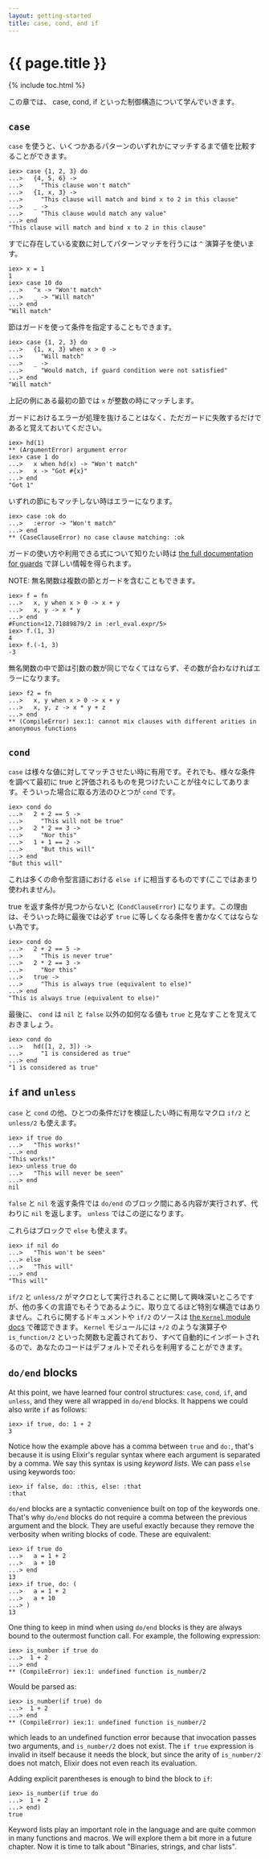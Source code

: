 ```yaml
---
layout: getting-started
title: case, cond, and if
---
```


# {{ page.title }}

{% include toc.html %}

この章では、 case, cond, if といった制御構造について学んでいきます。

## `case`

`case` を使うと、いくつかあるパターンのいずれかにマッチするまで値を比較することができます。

```iex
iex> case {1, 2, 3} do
...>   {4, 5, 6} ->
...>     "This clause won't match"
...>   {1, x, 3} ->
...>     "This clause will match and bind x to 2 in this clause"
...>   _ ->
...>     "This clause would match any value"
...> end
"This clause will match and bind x to 2 in this clause"
```

すでに存在している変数に対してパターンマッチを行うには `^` 演算子を使います。

```iex
iex> x = 1
1
iex> case 10 do
...>   ^x -> "Won't match"
...>   _ -> "Will match"
...> end
"Will match"
```

節はガードを使って条件を指定することもできます。

```iex
iex> case {1, 2, 3} do
...>   {1, x, 3} when x > 0 ->
...>     "Will match"
...>   _ ->
...>     "Would match, if guard condition were not satisfied"
...> end
"Will match"
```

上記の例にある最初の節では `x` が整数の時にマッチします。

ガードにおけるエラーが処理を抜けることはなく、ただガードに失敗するだけであると覚えておいてください。

```iex
iex> hd(1)
** (ArgumentError) argument error
iex> case 1 do
...>   x when hd(x) -> "Won't match"
...>   x -> "Got #{x}"
...> end
"Got 1"
```

いずれの節にもマッチしない時はエラーになります。

```iex
iex> case :ok do
...>   :error -> "Won't match"
...> end
** (CaseClauseError) no case clause matching: :ok
```

ガードの使い方や利用できる式について知りたい時は [the full documentation for guards](https://hexdocs.pm/elixir/guards.html) で詳しい情報を得られます。

NOTE: 無名関数は複数の節とガードを含むこともできます。

```iex
iex> f = fn
...>   x, y when x > 0 -> x + y
...>   x, y -> x * y
...> end
#Function<12.71889879/2 in :erl_eval.expr/5>
iex> f.(1, 3)
4
iex> f.(-1, 3)
-3
```

無名関数の中で節は引数の数が同じでなくてはならず、その数が合わなければエラーになります。

```iex
iex> f2 = fn
...>   x, y when x > 0 -> x + y
...>   x, y, z -> x * y + z
...> end
** (CompileError) iex:1: cannot mix clauses with different arities in anonymous functions
```

## `cond`

`case` は様々な値に対してマッチさせたい時に有用です。それでも、様々な条件を調べて最初に true と評価されるものを見つけたいことが往々にしてあります。そういった場合に取る方法のひとつが `cond` です。

```iex
iex> cond do
...>   2 + 2 == 5 ->
...>     "This will not be true"
...>   2 * 2 == 3 ->
...>     "Nor this"
...>   1 + 1 == 2 ->
...>     "But this will"
...> end
"But this will"
```

これは多くの命令型言語における `else if` に相当するものです(ここではあまり使われません)。

true を返す条件が見つからないと (`CondClauseError`) になります。この理由は、そういった時に最後では必ず `true` に等しくなる条件を書かなくてはならない為です。

```iex
iex> cond do
...>   2 + 2 == 5 ->
...>     "This is never true"
...>   2 * 2 == 3 ->
...>     "Nor this"
...>   true ->
...>     "This is always true (equivalent to else)"
...> end
"This is always true (equivalent to else)"
```

最後に、 `cond` は `nil` と `false` 以外の如何なる値も `true` と見なすことを覚えておきましょう。

```iex
iex> cond do
...>   hd([1, 2, 3]) ->
...>     "1 is considered as true"
...> end
"1 is considered as true"
```

## `if` and `unless`

`case` と `cond` の他、ひとつの条件だけを検証したい時に有用なマクロ `if/2` と `unless/2` も使えます。

```iex
iex> if true do
...>   "This works!"
...> end
"This works!"
iex> unless true do
...>   "This will never be seen"
...> end
nil
```

`false` と `nil` を返す条件では `do/end` のブロック間にある内容が実行されず、代わりに `nil` を返します。 `unless` ではこの逆になります。

これらはブロックで `else` も使えます。

```iex
iex> if nil do
...>   "This won't be seen"
...> else
...>   "This will"
...> end
"This will"
```

`if/2` と `unless/2` がマクロとして実行されることに関して興味深いところですが、他の多くの言語でもそうであるように、取り立てるほど特別な構造ではありません。これらに関するドキュメントや `if/2` のソースは [the `Kernel` module docs](https://hexdocs.pm/elixir/Kernel.html) で確認できます。 `Kernel` モジュールには `+/2` のような演算子や `is_function/2` といった関数も定義されており、すべて自動的にインポートされるので、あなたのコードはデフォルトでそれらを利用することができます。

## `do/end` blocks

At this point, we have learned four control structures: `case`, `cond`, `if`, and `unless`, and they were all wrapped in `do/end` blocks. It happens we could also write `if` as follows:

```iex
iex> if true, do: 1 + 2
3
```

Notice how the example above has a comma between `true` and `do:`, that's because it is using Elixir's regular syntax where each argument is separated by a comma. We say this syntax is using *keyword lists*. We can pass `else` using keywords too:

```iex
iex> if false, do: :this, else: :that
:that
```

`do/end` blocks are a syntactic convenience built on top of the keywords one. That's why `do/end` blocks do not require a comma between the previous argument and the block. They are useful exactly because they remove the verbosity when writing blocks of code. These are equivalent:

```iex
iex> if true do
...>   a = 1 + 2
...>   a + 10
...> end
13
iex> if true, do: (
...>   a = 1 + 2
...>   a + 10
...> )
13
```

One thing to keep in mind when using `do/end` blocks is they are always bound to the outermost function call. For example, the following expression:

```iex
iex> is_number if true do
...>  1 + 2
...> end
** (CompileError) iex:1: undefined function is_number/2
```

Would be parsed as:

```iex
iex> is_number(if true) do
...>  1 + 2
...> end
** (CompileError) iex:1: undefined function is_number/2
```

which leads to an undefined function error because that invocation passes two arguments, and `is_number/2` does not exist. The `if true` expression is invalid in itself because it needs the block, but since the arity of `is_number/2` does not match, Elixir does not even reach its evaluation.

Adding explicit parentheses is enough to bind the block to `if`:

```iex
iex> is_number(if true do
...>  1 + 2
...> end)
true
```

Keyword lists play an important role in the language and are quite common in many functions and macros. We will explore them a bit more in a future chapter. Now it is time to talk about "Binaries, strings, and char lists".
